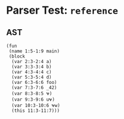 # Parser Test: `reference`

## AST
```
(fun
 (name 1:5-1:9 main)
 (block
  (var 2:3-2:4 a)
  (var 3:3-3:4 b)
  (var 4:3-4:4 c)
  (var 5:3-5:4 d)
  (var 6:3-6:6 foo)
  (var 7:3-7:6 _42)
  (var 8:3-8:5 𐐷)
  (var 9:3-9:6 u𐐷)
  (var 10:3-10:6 𐐷w)
  (this 11:3-11:7)))
```
